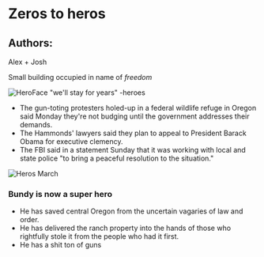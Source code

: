 # Zeros to heros

## Authors:
Alex  +  Josh

Small building occupied in name of _freedom_


![HeroFace](http://www.trbimg.com/img-56892b21/turbine/ct-oregon-militia-members-occupy-federal-building-20160103)
"we'll stay for years"
-heroes



* The gun-toting protesters holed-up in a federal wildlife refuge in Oregon said Monday they're not budging until the government addresses their demands.
* The Hammonds' lawyers said they plan to appeal to President Barack Obama for executive clemency.
* The FBI said in a statement Sunday that it was working with local and state police "to bring a peaceful resolution to the situation."

![Heros March](http://static-31.sinclairstoryline.com/resources/media/a4cd4f3b-1c85-4e55-939e-4a2b4f6f846d-large16x9_KUTV_militia_1042015.JPG?1451937231220)

### Bundy is now a super hero

* He has saved central Oregon from the uncertain vagaries of law and order.
* He has delivered the ranch property into the hands of those who rightfully stole it from the people who had it first.
* He has a shit ton of guns

